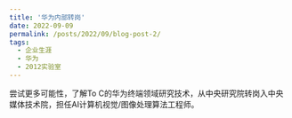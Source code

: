 ```yaml
---
title: '华为内部转岗'
date: 2022-09-09
permalink: /posts/2022/09/blog-post-2/
tags:
  - 企业生涯
  - 华为
  - 2012实验室
---
```

尝试更多可能性，了解To C的华为终端领域研究技术，从中央研究院转岗入中央媒体技术院，担任AI计算机视觉/图像处理算法工程师。


